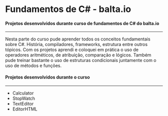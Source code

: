 # Fundamentos de C# - balta.io
####  Projetos desenvolvidos durante curso de fundamentos de C# do balta.io

------

Nesta parte do curso pude aprender todos os conceitos fundamentais sobre C#. História, compiladores, frameworks, estrutura entre outros tópicos. Com os projetos aprendi e coloquei em prática o uso de operadores aritméticos, de atribuição, comparação e lógicos. Também pude treinar bastante o uso de estruturas condicionais juntamente com o uso de métodos e funções.



#### Projetos desenvolvidos durante o curso

------

- Calculator
- StopWatch
- TextEditor
- EditorHTML
